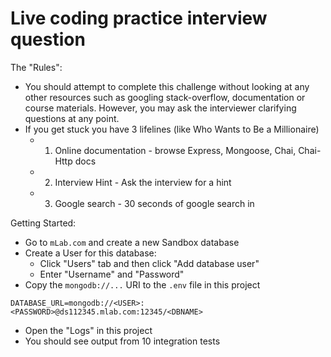 Live coding practice interview question
=======================================

The "Rules":
- You should attempt to complete this challenge without looking at any other resources such as googling stack-overflow, documentation or course materials. However, you may ask the interviewer clarifying questions at any point.
- If you get stuck you have 3 lifelines (like Who Wants to Be a Millionaire)
  - 1) Online documentation - browse Express, Mongoose, Chai, Chai-Http docs
  - 2) Interview Hint - Ask the interview for a hint
  - 3) Google search - 30 seconds of google search in 
 

Getting Started:

- Go to `mLab.com` and create a new Sandbox database
- Create a User for this database:  
  - Click "Users" tab and then click "Add database user"
  - Enter "Username" and "Password"
- Copy the `mongodb://...` URI to the `.env` file in this project

```
DATABASE_URL=mongodb://<USER>:<PASSWORD>@ds112345.mlab.com:12345/<DBNAME>
```

- Open the "Logs" in this project
- You should see output from 10 integration tests

